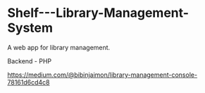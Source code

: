 # Shelf---Library-Management-System

A web app for library management. 

Backend - PHP

https://medium.com/@bibinjaimon/library-management-console-78161d6cd4c8
